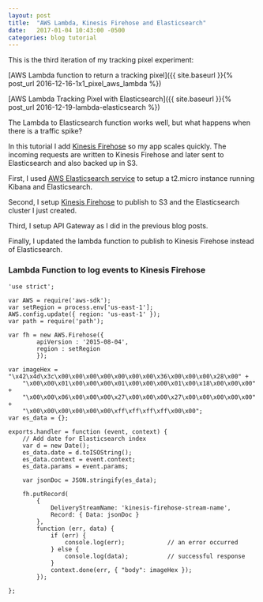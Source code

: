 ```yaml
---
layout: post
title:  "AWS Lambda, Kinesis Firehose and Elasticsearch"
date:   2017-01-04 10:43:00 -0500
categories: blog tutorial
---
```

This is the third iteration of my tracking pixel experiment:

[AWS Lambda function to return a tracking pixel]({{ site.baseurl }}{% post_url 2016-12-16-1x1_pixel_aws_lambda %})

[AWS Lambda Tracking Pixel with Elasticsearch]({{ site.baseurl }}{% post_url 2016-12-19-lambda-elasticsearch %})

The Lambda to Elasticsearch function works well, but what happens when there is a traffic spike?

In this tutorial I add [Kinesis Firehose](https://aws.amazon.com/kinesis/firehose/) so my app scales quickly. The incoming requests are written to Kinesis Firehose and later sent to Elasticsearch and also backed up in S3.

First, I used [AWS Elasticsearch service](https://aws.amazon.com/elasticsearch-service/) to setup a t2.micro instance running Kibana and Elasticsearch.

Second, I setup [Kinesis Firehose](https://aws.amazon.com/kinesis/firehose/) to publish to S3 and the Elasticsearch cluster I just created.

Third, I setup API Gateway as I did in the previous blog posts.

Finally, I updated the lambda function to publish to Kinesis Firehose instead of Elasticsearch.

### Lambda Function to log events to Kinesis Firehose
~~~~
'use strict';

var AWS = require('aws-sdk');
var setRegion = process.env['us-east-1'];
AWS.config.update({ region: 'us-east-1' });
var path = require('path');

var fh = new AWS.Firehose({
		apiVersion : '2015-08-04',
		region : setRegion
	    });

var imageHex = "\x42\x4d\x3c\x00\x00\x00\x00\x00\x00\x00\x36\x00\x00\x00\x28\x00" +
    "\x00\x00\x01\x00\x00\x00\x01\x00\x00\x00\x01\x00\x18\x00\x00\x00" +
    "\x00\x00\x06\x00\x00\x00\x27\x00\x00\x00\x27\x00\x00\x00\x00\x00" +
    "\x00\x00\x00\x00\x00\x00\xff\xff\xff\xff\x00\x00";
var es_data = {};

exports.handler = function (event, context) {
    // Add date for Elasticsearch index
    var d = new Date();
    es_data.date = d.toISOString();
    es_data.context = event.context;
    es_data.params = event.params;

    var jsonDoc = JSON.stringify(es_data);

    fh.putRecord(
        {
            DeliveryStreamName: 'kinesis-firehose-stream-name',
            Record: { Data: jsonDoc }
        },
        function (err, data) {
            if (err) {
                console.log(err);            // an error occurred
            } else {
                console.log(data);           // successful response
            }
            context.done(err, { "body": imageHex });
        });

};
~~~~
